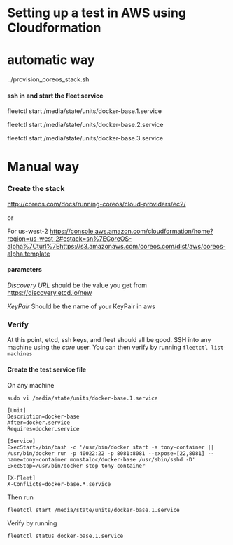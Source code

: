 # Setting up a test in AWS using Cloudformation

# automatic way
../provision_coreos_stack.sh

#### ssh in and start the fleet service

fleetctl start /media/state/units/docker-base.1.service

fleetctl start /media/state/units/docker-base.2.service

fleetctl start /media/state/units/docker-base.3.service

# Manual way
### Create the stack
http://coreos.com/docs/running-coreos/cloud-providers/ec2/

or

For us-west-2
https://console.aws.amazon.com/cloudformation/home?region=us-west-2#cstack=sn%7ECoreOS-alpha%7Cturl%7Ehttps://s3.amazonaws.com/coreos.com/dist/aws/coreos-alpha.template

#### parameters

*Discovery URL* should be the value you get from https://discovery.etcd.io/new

*KeyPair* Should be the name of your KeyPair in aws

### Verify
At this point, etcd, ssh keys, and fleet should all be good. SSH into any machine using the *core* user. You can then verify by running `fleetctl list-machines`

#### Create the test service file

On any machine
```
sudo vi /media/state/units/docker-base.1.service
```
```
[Unit]
Description=docker-base
After=docker.service
Requires=docker.service

[Service]
ExecStart=/bin/bash -c '/usr/bin/docker start -a tony-container || /usr/bin/docker run -p 40022:22 -p 8081:8081 --expose=[22,8081] --name=tony-container monstaloc/docker-base /usr/sbin/sshd -D'
ExecStop=/usr/bin/docker stop tony-container

[X-Fleet]
X-Conflicts=docker-base.*.service
```
Then run
```
fleetctl start /media/state/units/docker-base.1.service
```

Verify by running
```
fleetctl status docker-base.1.service
```

